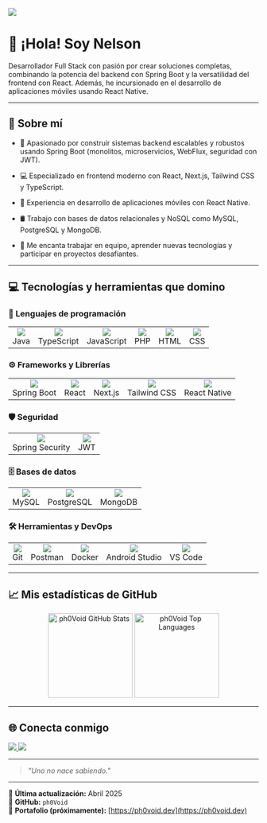 ![](https://komarev.com/ghpvc/?username=ph0Void)

# 👋 ¡Hola! Soy **Nelson** 

Desarrollador Full Stack con pasión por crear soluciones completas, combinando la potencia del backend con Spring Boot y la versatilidad del frontend con React. Además, he incursionado en el desarrollo de aplicaciones móviles usando React Native.


---

## 🚀 Sobre mí

- 🔧 Apasionado por construir sistemas backend escalables y robustos usando Spring Boot (monolitos, microservicios, WebFlux, seguridad con JWT).

- 💻 Especializado en frontend moderno con React, Next.js, Tailwind CSS y TypeScript.

- 📱 Experiencia en desarrollo de aplicaciones móviles con React Native.

- 🛢️ Trabajo con bases de datos relacionales y NoSQL como MySQL, PostgreSQL y MongoDB.

- 🤝 Me encanta trabajar en equipo, aprender nuevas tecnologías y participar en proyectos desafiantes.


---

## 💻 Tecnologías y herramientas que domino

### 🧠 Lenguajes de programación
<table>
  <tr>
    <td align="center"><img src="https://skillicons.dev/icons?i=java" /><br>Java</td>
    <td align="center"><img src="https://skillicons.dev/icons?i=ts" /><br>TypeScript</td>
    <td align="center"><img src="https://skillicons.dev/icons?i=js" /><br>JavaScript</td>
    <td align="center"><img src="https://skillicons.dev/icons?i=php" /><br>PHP</td>
    <td align="center"><img src="https://skillicons.dev/icons?i=html" /><br>HTML</td>
    <td align="center"><img src="https://skillicons.dev/icons?i=css" /><br>CSS</td>
  </tr>
</table>

### ⚙️ Frameworks y Librerías
<table>
  <tr>
    <td align="center"><img src="https://skillicons.dev/icons?i=spring" /><br>Spring Boot</td>
    <td align="center"><img src="https://skillicons.dev/icons?i=react" /><br>React</td>
    <td align="center"><img src="https://skillicons.dev/icons?i=nextjs" /><br>Next.js</td>
    <td align="center"><img src="https://skillicons.dev/icons?i=tailwind" /><br>Tailwind CSS</td>
    <td align="center"><img src="https://skillicons.dev/icons?i=reactnative" /><br>React Native</td>
  </tr>
</table>

### 🛡️ Seguridad
<table>
  <tr>
    <td align="center"><img src="https://skillicons.dev/icons?i=spring" /><br>Spring Security</td>
    <td align="center"><img src="https://skillicons.dev/icons?i=jwt" /><br>JWT</td>
  </tr>
</table>

### 🗄️ Bases de datos
<table>
  <tr>
    <td align="center"><img src="https://skillicons.dev/icons?i=mysql" /><br>MySQL</td>
    <td align="center"><img src="https://skillicons.dev/icons?i=postgres" /><br>PostgreSQL</td>
    <td align="center"><img src="https://skillicons.dev/icons?i=mongodb" /><br>MongoDB</td>
  </tr>
</table>

### 🛠️ Herramientas y DevOps
<table>
  <tr>
    <td align="center"><img src="https://skillicons.dev/icons?i=git" /><br>Git</td>
    <td align="center"><img src="https://skillicons.dev/icons?i=postman" /><br>Postman</td>
    <td align="center"><img src="https://skillicons.dev/icons?i=docker" /><br>Docker</td>
    <td align="center"><img src="https://skillicons.dev/icons?i=androidstudio" /><br>Android Studio</td>
    <td align="center"><img src="https://skillicons.dev/icons?i=vscode" /><br>VS Code</td>
  </tr>
</table>

---

## 📈 Mis estadísticas de GitHub

<div align="center">
  <img src="https://github-readme-stats.vercel.app/api?username=ph0Void&show_icons=true&theme=tokyonight&hide=issues" alt="ph0Void GitHub Stats" height="170" />
  <img src="https://github-readme-stats.vercel.app/api/top-langs/?username=ph0Void&layout=compact&theme=tokyonight&langs_count=10" alt="ph0Void Top Languages" height="170" />
</div>

---

## 🌐 Conecta conmigo

<p align="left">
  <a href="mailto:sbirunthaban007@gmail.com">
    <img src="https://img.shields.io/badge/-Gmail-D14836?style=for-the-badge&logo=gmail&logoColor=white" />
  </a>
  <a href="https://www.linkedin.com/in/birunthaban-sarventhiran/">
    <img src="https://img.shields.io/badge/-LinkedIn-0077B5?style=for-the-badge&logo=Linkedin&logoColor=white" />
  </a>
</p>

---

> *"Uno no nace sabiendo."*

---

📅 **Última actualización:** Abril 2025  
🎯 **GitHub:** `ph0Void`  
🔗 **Portafolio (próximamente):** [https://ph0void.dev](https://ph0void.dev)
